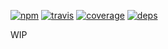 [![npm](https://img.shields.io/npm/v/rebem-core-components.svg?style=flat-square)](https://www.npmjs.com/package/rebem-core-components)
[![travis](http://img.shields.io/travis/rebem/rebem-core-components.svg?style=flat-square)](https://travis-ci.org/rebem/rebem-core-components)
[![coverage](https://img.shields.io/codecov/c/github/rebem/rebem-core-components.svg?style=flat-square)](https://codecov.io/github/rebem/rebem-core-components)
[![deps](https://img.shields.io/gemnasium/rebem/rebem-core-components.svg?style=flat-square)](https://gemnasium.com/rebem/rebem-core-components)

WIP
